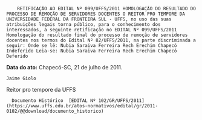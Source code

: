         RETIFICAÇÃO AO EDITAL Nº 099/UFFS/2011 HOMOLOGAÇÃO DO RESULTADO DO PROCESSO DE REMOÇÃO DE SERVIDORES DOCENTES O REITOR PRO TEMPORE DA UNIVERSIDADE FEDERAL DA FRONTEIRA SUL - UFFS, no uso das suas atribuições legais torna público, para o conhecimento dos interessados, a seguinte retificação no EDITAL Nº 099/UFFS/2011 Homologação do resultado final do processo de remoção de servidores docentes nos termos do Edital Nº 82/UFFS/2011, na parte discriminada a seguir: Onde se lê: Nubia Saraiva Ferreira Rech Erechim Chapecó Indeferido Leia-se: Nubia Saraiva Ferreira Rech Erechim Chapecó Deferido 

   **Data do ato:** Chapecó-SC, 21 de julho de 2011.   
 

    Jaime Giolo   
 Reitor pro tempore da UFFS 

      Documento Histórico  [EDITAL Nº 102/GR/UFFS/2011](https://www.uffs.edu.br/atos-normativos/edital/gr/2011-0102/@@download/documento_historico)     
      
